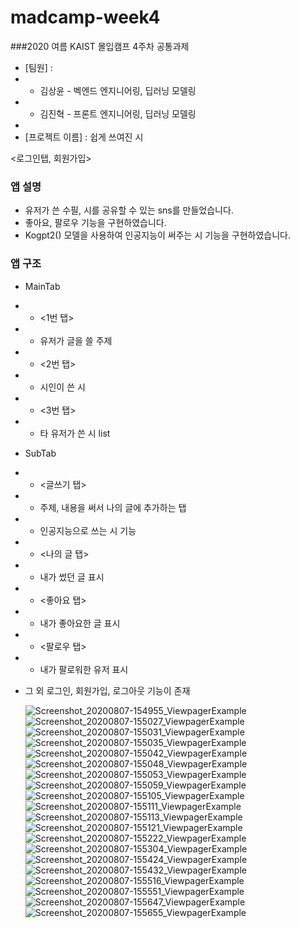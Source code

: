 # madcamp-week4
###2020 여름 KAIST 몰입캠프 4주차 공통과제

- [팀원] :
- + 김상윤 - 벡엔드 엔지니어링, 딥러닝 모델링
- + 김진혁 - 프론트 엔지니어링, 딥러닝 모델링
- 
- [프로젝트 이름] : 쉽게 쓰여진 시


<로그인탭, 회원가입>

### 앱 설명
- 유저가 쓴 수필, 시를 공유할 수 있는 sns를 만들었습니다.
- 좋아요, 팔로우 기능을 구현하였습니다.
- Kogpt2() 모델을 사용하여 인공지능이 써주는 시 기능을 구현하였습니다.

### 앱 구조
- MainTab
- + <1번 탭> 
- + 유저가 글을 쓸 주제   
  
- + <2번 탭>
- + 시인이 쓴 시   
  
- + <3번 탭> 
- + 타 유저가 쓴 시 list   

- SubTab

- + <글쓰기 탭> 
- + 주제, 내용을 써서 나의 글에 추가하는 탭
- + 인공지능으로 쓰는 시 기능

- + <나의 글 탭> 
- +  내가 썼던 글 표시 
  
- + <좋아요 탭>
- + 내가 좋아요한 글 표시
  
- + <팔로우 탭> 
- + 내가 팔로워한 유저 표시   

- 그 외 로그인, 회원가입, 로그아웃 기능이 존재

  ![Screenshot_20200807-154955_ViewpagerExample](https://user-images.githubusercontent.com/67998133/89627856-6fe37500-d8d6-11ea-90a3-6295c9e97545.jpg)
![Screenshot_20200807-155027_ViewpagerExample](https://user-images.githubusercontent.com/67998133/89627860-71ad3880-d8d6-11ea-8096-000463362178.jpg)
![Screenshot_20200807-155031_ViewpagerExample](https://user-images.githubusercontent.com/67998133/89627861-71ad3880-d8d6-11ea-94c3-d95983d09da5.jpg)
![Screenshot_20200807-155035_ViewpagerExample](https://user-images.githubusercontent.com/67998133/89627864-7245cf00-d8d6-11ea-897c-7771e3cca72c.jpg)
![Screenshot_20200807-155042_ViewpagerExample](https://user-images.githubusercontent.com/67998133/89627865-7245cf00-d8d6-11ea-8d29-c438dd2aa827.jpg)
![Screenshot_20200807-155048_ViewpagerExample](https://user-images.githubusercontent.com/67998133/89627866-72de6580-d8d6-11ea-9318-916f20c8b45f.jpg)
![Screenshot_20200807-155053_ViewpagerExample](https://user-images.githubusercontent.com/67998133/89627867-72de6580-d8d6-11ea-9d5b-1d3001e653c6.jpg)
![Screenshot_20200807-155059_ViewpagerExample](https://user-images.githubusercontent.com/67998133/89627870-7376fc00-d8d6-11ea-87fa-8a97c459916d.jpg)
![Screenshot_20200807-155105_ViewpagerExample](https://user-images.githubusercontent.com/67998133/89627872-740f9280-d8d6-11ea-9123-15fbe0f2c771.jpg)
![Screenshot_20200807-155111_ViewpagerExample](https://user-images.githubusercontent.com/67998133/89627875-740f9280-d8d6-11ea-87c4-f32ed7ce469a.jpg)
![Screenshot_20200807-155113_ViewpagerExample](https://user-images.githubusercontent.com/67998133/89627878-74a82900-d8d6-11ea-93fe-7e4fcc095388.jpg)
![Screenshot_20200807-155121_ViewpagerExample](https://user-images.githubusercontent.com/67998133/89627880-74a82900-d8d6-11ea-80f1-4061f1e3a940.jpg)
![Screenshot_20200807-155222_ViewpagerExample](https://user-images.githubusercontent.com/67998133/89627884-7540bf80-d8d6-11ea-935b-f0f5559611c9.jpg)
![Screenshot_20200807-155304_ViewpagerExample](https://user-images.githubusercontent.com/67998133/89627887-7540bf80-d8d6-11ea-9984-8d9cecf3bb42.jpg)
![Screenshot_20200807-155424_ViewpagerExample](https://user-images.githubusercontent.com/67998133/89627888-75d95600-d8d6-11ea-9164-7a5afd5a6742.jpg)
![Screenshot_20200807-155432_ViewpagerExample](https://user-images.githubusercontent.com/67998133/89627889-7671ec80-d8d6-11ea-95a4-cd83c40e3a9d.jpg)
![Screenshot_20200807-155516_ViewpagerExample](https://user-images.githubusercontent.com/67998133/89627893-770a8300-d8d6-11ea-99a0-3895f94a3395.jpg)
![Screenshot_20200807-155551_ViewpagerExample](https://user-images.githubusercontent.com/67998133/89627894-770a8300-d8d6-11ea-914b-ffed9991b398.jpg)
![Screenshot_20200807-155647_ViewpagerExample](https://user-images.githubusercontent.com/67998133/89627895-77a31980-d8d6-11ea-8415-5540106388b0.jpg)
![Screenshot_20200807-155655_ViewpagerExample](https://user-images.githubusercontent.com/67998133/89627896-77a31980-d8d6-11ea-881a-81c3f83f33c3.jpg)

  
